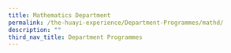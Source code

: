 ```yaml
---
title: Mathematics Department
permalink: /the-huayi-experience/Department-Programmes/mathd/
description: ""
third_nav_title: Department Programmes
---
```

